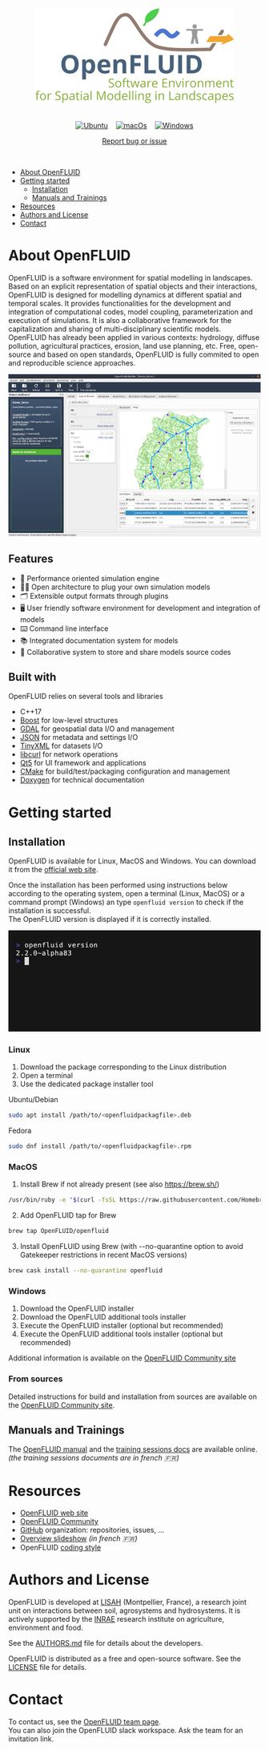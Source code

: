 <div align="center">
  <a href="https://www.openfluid-project.org">
    <img src="resources/graphics/openfluid_official_400.png" alt="Logo" width="400px">
  </a>
<br/>
<br/>

[![Ubuntu](https://github.com/OpenFLUID/openfluid/actions/workflows/CI-ubuntu.yaml/badge.svg)](https://github.com/OpenFLUID/openfluid/actions/workflows/CI-ubuntu.yaml) &nbsp;&nbsp;
[![macOs](https://github.com/OpenFLUID/openfluid/actions/workflows/CI-macos.yaml/badge.svg)](https://github.com/OpenFLUID/openfluid/actions/workflows/CI-macos.yaml) &nbsp;&nbsp;
[![Windows](https://github.com/OpenFLUID/openfluid/actions/workflows/CI-windows.yaml/badge.svg)](https://github.com/OpenFLUID/openfluid/actions/workflows/CI-windows.yaml)
<br/>

<a href="https://github.com/OpenFLUID/openfluid/issues">Report bug or issue</a>
</div>

<br/>

* [About OpenFLUID](#about-openfluid)
* [Getting started](#getting-started)
    * [Installation](#installation)
    * [Manuals and Trainings](#manuals-and-trainings)
* [Resources](#resources)
* [Authors and License](#authors-and-license)
* [Contact](#contact)


# About OpenFLUID

OpenFLUID is a software environment for spatial modelling in landscapes. Based on an explicit representation of spatial objects and their interactions, OpenFLUID is designed for modelling dynamics at different spatial and temporal scales. It provides functionalities for the development and integration of computational codes, model coupling, parameterization and execution of simulations. It is also a collaborative framework for the capitalization and sharing of multi-disciplinary scientific models.  
OpenFLUID has already been applied in various contexts: hydrology, diffuse pollution, agricultural practices, erosion, land use planning, etc.
Free, open-source and based on open standards, OpenFLUID is fully commited to open and reproducible science approaches.  

<div align="center">
  <img src="resources/graphics/builder-map.png" alt="Builder screenshot" >
</div>


## Features

* 🚀 Performance oriented simulation engine
* 👩‍💻 Open architecture to plug your own simulation models
* 🗂️ Extensible output formats through plugins
* 🖥️ User friendly software environment for development and integration of models
* ⌨️ Command line interface
* 📚 Integrated documentation system for models
* 🤝 Collaborative system to store and share models source codes


## Built with

OpenFLUID relies on several tools and libraries

* C++17
* [Boost](https://www.boost.org/) for low-level structures
* [GDAL](https://gdal.org/) for geospatial data I/O and management
* [JSON](https://github.com/nlohmann/json) for metadata and settings I/O
* [TinyXML](https://github.com/leethomason/tinyxml2) for datasets I/O
* [libcurl](https://github.com/curl/curl) for network operations
* [Qt5](https://www.qt.io/) for UI framework and applications
* [CMake](https://cmake.org/) for build/test/packaging configuration and management
* [Doxygen](https://www.doxygen.nl/) for technical documentation


# Getting started

## Installation

OpenFLUID is available for Linux, MacOS and Windows. You can download it from the [official web site](https://www.openfluid-project.org/).

Once the installation has been performed using instructions below according to the operating system, open a terminal (Linux, MacOS) or a command prompt (Windows) an type `openfluid version` to check if the installation is successful.  
The OpenFLUID version is displayed if it is correctly installed.

<div align="center">
  <img src="resources/graphics/cmdline-version.gif" alt="Command line version" width="600px"> 
</div>

### Linux

1. Download the package corresponding to the Linux distribution
1. Open a terminal
1. Use the dedicated package installer tool

Ubuntu/Debian
```sh
sudo apt install /path/to/<openfluidpackagfile>.deb
```

Fedora
```sh
sudo dnf install /path/to/<openfluidpackagfile>.rpm
```

### MacOS

1. Install Brew if not already present (see also https://brew.sh/)
```sh
/usr/bin/ruby -e "$(curl -fsSL https://raw.githubusercontent.com/Homebrew/install/master/install)"
```

2. Add OpenFLUID tap for Brew
```sh
brew tap OpenFLUID/openfluid
```

3. Install OpenFLUID using Brew (with --no-quarantine option to avoid Gatekeeper restrictions in recent MacOS versions)
```sh
brew cask install --no-quarantine openfluid
```

### Windows

1. Download the OpenFLUID installer
1. Download the OpenFLUID additional tools installer
1. Execute the OpenFLUID installer (optional but recommended)
1. Execute the OpenFLUID additional tools installer (optional but recommended)

Additional information is available on the [OpenFLUID Community site](https://community.openfluid-project.org/start/install/#windows)


### From sources

Detailed instructions for build and installation from sources are available on the [OpenFLUID Community site](https://community.openfluid-project.org/coredev/build/).


## Manuals and Trainings

The [OpenFLUID manual](https://community.openfluid-project.org/start/manuals/) and the [training sessions docs](https://community.openfluid-project.org/start/trainings/) are available online.  
_(the training sessions documents are in french 🇫🇷)_


# Resources

* [OpenFLUID web site](https://www.openfluid-project.org/)
* [OpenFLUID Community](https://community.openfluid-project.org/)
* [GitHub](https://github.com/OpenFLUID) organization: repositories, issues, ...
* [Overview slideshow](https://bit.ly/OpenFLUID_overviewFR) _(in french 🇫🇷)_
* OpenFLUID [coding style](https://community.openfluid-project.org/scidev/codestyle/)


# Authors and License

OpenFLUID is developed at [LISAH](https://www.umr-lisah.fr/) (Montpellier, France), a research joint unit on interactions between soil, agrosystems and hydrosystems. It is actively supported by the [INRAE](https://www.inrae.fr/en) research institute on agriculture, environment and food.  

See the [AUTHORS.md](AUTHORS.md) file for details about the developers.  

OpenFLUID is distributed as a free and open-source software. See the [LICENSE](LICENSE) file for details.


# Contact

To contact us, see the [OpenFLUID team page](https://www.openfluid-project.org/who/).  
You can also join the OpenFLUID slack workspace. Ask the team for an invitation link.

